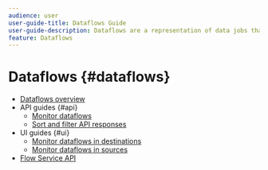 ```yaml
---
audience: user
user-guide-title: Dataflows Guide
user-guide-description: Dataflows are a representation of data jobs that move data across Platform.
feature: Dataflows
---
```


# Dataflows {#dataflows}

- [Dataflows overview](./home.md)
- API guides {#api}
  - [Monitor dataflows](./api/monitor.md)
  - [Sort and filter API responses](./api/sort-and-filter.md)
- UI guides {#ui}
  - [Monitor dataflows in destinations](./ui/monitor-destinations.md)
  - [Monitor dataflows in sources](./ui/monitor-sources.md)
- [Flow Service API](https://www.adobe.io/experience-platform-apis/references/flow-service/)